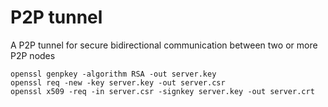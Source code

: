 # P2P tunnel

A P2P tunnel for secure bidirectional communication between two or more P2P nodes

```
openssl genpkey -algorithm RSA -out server.key
openssl req -new -key server.key -out server.csr
openssl x509 -req -in server.csr -signkey server.key -out server.crt
```